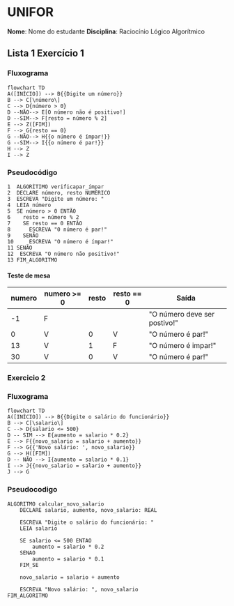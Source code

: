 
# UNIFOR

**Nome**: Nome do estudante
**Disciplina**: Raciocínio Lógico Algorítmico

## Lista 1 Exercício 1
### Fluxograma
```mermaid
flowchart TD
A([INÍCIO]) --> B{{Digite um número}}
B --> C[\número\]
C --> D{número > 0}
D --NÃO--> E[O número não é positivo!]
D --SIM--> F[resto = número % 2]
E --> Z([FIM])
F --> G{resto == 0}
G --NÃO--> H{{o número é ímpar!}}
G --SIM--> I{{o número é par!}}
H --> Z
I --> Z
```

### Pseudocódigo
```
1  ALGORÍTIMO verificapar_ímpar
2  DECLARE número, resto NUMÉRICO
3  ESCREVA "Digite um número: "
4  LEIA número
5  SE número > 0 ENTÃO
6    resto = número % 2
7    SE resto == 0 ENTÂO
8      ESCREVA "0 número é par!"
9    SENÃO
10     ESCREVA "O número é ímpar!"
11 SENÃO
12  ESCREVA "O número não positivo!"
13 FIM_ALGORITMO
```
#### Teste de mesa
| numero | numero >= 0 | resto | resto == 0 | Saída |
| -- | -- | -- | -- | -- | 
| -1 | F |   |   | "O número deve ser postivo!" |
| 0  | V | 0 | V | "O número é par!" |
| 13 | V | 1 | F | "O número é impar!" |
| 30 | V | 0 | V | "O número é par!" |

### Exercicio 2

### Fluxograma
```mermaid
flowchart TD
A([INÍCIO]) --> B{{Digite o salário do funcionário}}
B --> C[\salario\]
C --> D{salario <= 500}
D -- SIM --> E{aumento = salario * 0.2}
E --> F{{novo_salario = salario + aumento}}
F --> G{{'Novo salário: ', novo_salario}}
G --> H([FIM])
D -- NÃO --> I{aumento = salario * 0.1}
I --> J{{novo_salario = salario + aumento}}
J --> G

```
### Pseudocodigo
```
ALGORITMO calcular_novo_salario
    DECLARE salario, aumento, novo_salario: REAL

    ESCREVA "Digite o salário do funcionário: "
    LEIA salario

    SE salario <= 500 ENTAO
        aumento = salario * 0.2
    SENAO
        aumento = salario * 0.1
    FIM_SE

    novo_salario = salario + aumento

    ESCREVA "Novo salário: ", novo_salario
FIM_ALGORITMO
```


